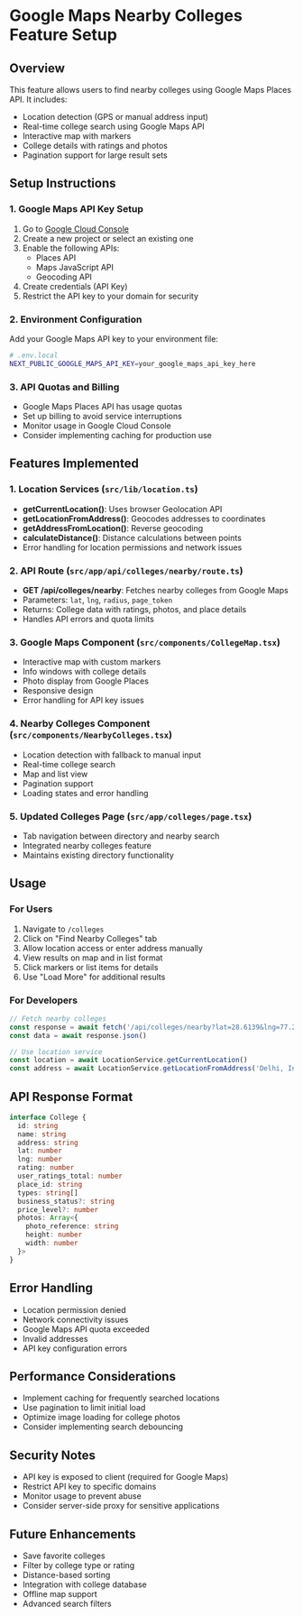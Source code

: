 # Google Maps Nearby Colleges Feature Setup

## Overview
This feature allows users to find nearby colleges using Google Maps Places API. It includes:
- Location detection (GPS or manual address input)
- Real-time college search using Google Maps API
- Interactive map with markers
- College details with ratings and photos
- Pagination support for large result sets

## Setup Instructions

### 1. Google Maps API Key Setup
1. Go to [Google Cloud Console](https://console.cloud.google.com/)
2. Create a new project or select an existing one
3. Enable the following APIs:
   - Places API
   - Maps JavaScript API
   - Geocoding API
4. Create credentials (API Key)
5. Restrict the API key to your domain for security

### 2. Environment Configuration
Add your Google Maps API key to your environment file:

```bash
# .env.local
NEXT_PUBLIC_GOOGLE_MAPS_API_KEY=your_google_maps_api_key_here
```

### 3. API Quotas and Billing
- Google Maps Places API has usage quotas
- Set up billing to avoid service interruptions
- Monitor usage in Google Cloud Console
- Consider implementing caching for production use

## Features Implemented

### 1. Location Services (`src/lib/location.ts`)
- **getCurrentLocation()**: Uses browser Geolocation API
- **getLocationFromAddress()**: Geocodes addresses to coordinates
- **getAddressFromLocation()**: Reverse geocoding
- **calculateDistance()**: Distance calculations between points
- Error handling for location permissions and network issues

### 2. API Route (`src/app/api/colleges/nearby/route.ts`)
- **GET /api/colleges/nearby**: Fetches nearby colleges from Google Maps
- Parameters: `lat`, `lng`, `radius`, `page_token`
- Returns: College data with ratings, photos, and place details
- Handles API errors and quota limits

### 3. Google Maps Component (`src/components/CollegeMap.tsx`)
- Interactive map with custom markers
- Info windows with college details
- Photo display from Google Places
- Responsive design
- Error handling for API key issues

### 4. Nearby Colleges Component (`src/components/NearbyColleges.tsx`)
- Location detection with fallback to manual input
- Real-time college search
- Map and list view
- Pagination support
- Loading states and error handling

### 5. Updated Colleges Page (`src/app/colleges/page.tsx`)
- Tab navigation between directory and nearby search
- Integrated nearby colleges feature
- Maintains existing directory functionality

## Usage

### For Users
1. Navigate to `/colleges`
2. Click on "Find Nearby Colleges" tab
3. Allow location access or enter address manually
4. View results on map and in list format
5. Click markers or list items for details
6. Use "Load More" for additional results

### For Developers
```typescript
// Fetch nearby colleges
const response = await fetch('/api/colleges/nearby?lat=28.6139&lng=77.2090&radius=5000')
const data = await response.json()

// Use location service
const location = await LocationService.getCurrentLocation()
const address = await LocationService.getLocationFromAddress('Delhi, India')
```

## API Response Format
```typescript
interface College {
  id: string
  name: string
  address: string
  lat: number
  lng: number
  rating: number
  user_ratings_total: number
  place_id: string
  types: string[]
  business_status?: string
  price_level?: number
  photos: Array<{
    photo_reference: string
    height: number
    width: number
  }>
}
```

## Error Handling
- Location permission denied
- Network connectivity issues
- Google Maps API quota exceeded
- Invalid addresses
- API key configuration errors

## Performance Considerations
- Implement caching for frequently searched locations
- Use pagination to limit initial load
- Optimize image loading for college photos
- Consider implementing search debouncing

## Security Notes
- API key is exposed to client (required for Google Maps)
- Restrict API key to specific domains
- Monitor usage to prevent abuse
- Consider server-side proxy for sensitive applications

## Future Enhancements
- Save favorite colleges
- Filter by college type or rating
- Distance-based sorting
- Integration with college database
- Offline map support
- Advanced search filters


